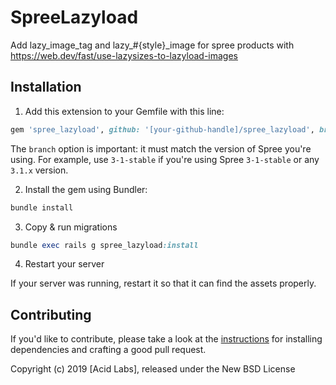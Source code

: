 SpreeLazyload
=============

Add lazy_image_tag and lazy_#{style}_image for spree products with https://web.dev/fast/use-lazysizes-to-lazyload-images

## Installation

1. Add this extension to your Gemfile with this line:
  ```ruby
  gem 'spree_lazyload', github: '[your-github-handle]/spree_lazyload', branch: '3-0-stable'
  ```

  The `branch` option is important: it must match the version of Spree you're using.
  For example, use `3-1-stable` if you're using Spree `3-1-stable` or any `3.1.x` version.

2. Install the gem using Bundler:
  ```ruby
  bundle install
  ```

3. Copy & run migrations
  ```ruby
  bundle exec rails g spree_lazyload:install
  ```

4. Restart your server

  If your server was running, restart it so that it can find the assets properly.

## Contributing

If you'd like to contribute, please take a look at the
[instructions](CONTRIBUTING.md) for installing dependencies and crafting a good
pull request.

Copyright (c) 2019 [Acid Labs], released under the New BSD License
